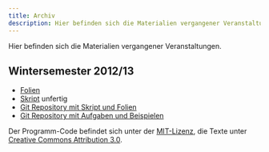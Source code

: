 ```yaml
---
title: Archiv
description: Hier befinden sich die Materialien vergangener Veranstaltungen.
---
```


<p class="lead">Hier befinden sich die Materialien vergangener Veranstaltungen.</p>

## Wintersemester 2012/13

 * [Folien](files/toolbox_folien_2012.pdf)
 * [Skript](files/toolbox_skript_2012.pdf) <span class="label label-warning">unfertig</span>
 * [Git Repository mit Skript und Folien](https://github.com/ibab/toolbox-workshop-2012)
 * [Git Repository mit Aufgaben und Beispielen](https://github.com/pep-dortmund/toolbox-examples-2012)

Der Programm-Code befindet sich unter der [MIT-Lizenz](http://opensource.org/licenses/MIT), die Texte unter [Creative Commons Attribution 3.0](http://creativecommons.org/licenses/by/3.0/).
